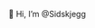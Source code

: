 👋 Hi, I’m @Sidskjegg
<!---
- 👀 I’m interested in ...
- 🌱 I’m currently learning ...
- 💞️ I’m looking to collaborate on ...
- 📫 How to reach me ...
--->

<!---
Sidskjegg/Sidskjegg is a ✨ special ✨ repository because its `README.md` (this file) appears on your GitHub profile.
You can click the Preview link to take a look at your changes.
--->
